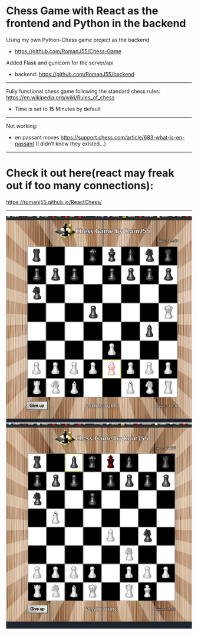 # Chess Game with React as the frontend and Python in the backend

Using my own Python-Chess game project as the backend

- https://github.com/RomanJ55/Chess-Game

Added Flask and gunicorn for the server/api
  - backend: https://github.com/RomanJ55/backend

---

Fully functional chess game following the standard chess rules: https://en.wikipedia.org/wiki/Rules_of_chess

- Time is set to 15 Minutes by default

---

Not working:

- en passant moves https://support.chess.com/article/683-what-is-en-passant
  (I didn't know they existed...)

---

# Check it out here(react may freak out if too many connections):

https://romanj55.github.io/ReactChess/

---

![demo](assets/000.jpg "demo1")
![demo2](assets/001.jpg "demo2")
